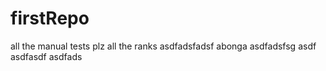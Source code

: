 # firstRepo
all the manual tests
plz
all the ranks
asdfadsfadsf
abonga
asdfadsfsg
asdf
asdfasdf
asdfads
